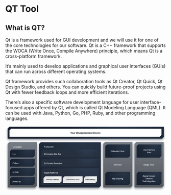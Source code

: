 # QT Tool

## What is QT?

Qt is a framework used for GUI development and we will use it for 
one of the core technologies for our software. Qt is a C++ framework 
that supports the WOCA (Write Once, Compile Anywhere) principle, which 
means Qt is a cross-platform framework. 

It’s mainly used to develop applications and graphical user interfaces (GUIs) 
that can run across different operating systems.

Qt framework provides such collaboration tools as Qt Creator, Qt Quick, 
Qt Design Studio, and others. You can quickly build future-proof projects 
using Qt with fewer feedback loops and more efficient iterations.

There’s also a specific software development language for user interface-focused 
apps offered by Qt, which is called Qt Modeling Language (QML). It can be used 
with Java, Python, Go, PHP, Ruby, and other programming languages. 

![The QT Framework](./media/qt_diagram.webp#center)

